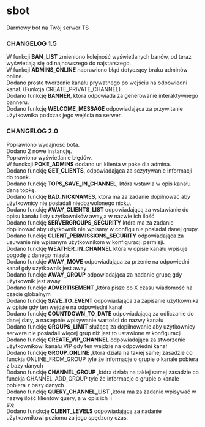 # sbot
Darmowy bot na Twój serwer TS

### CHANGELOG 1.5
W funkcji <b>BAN_LIST</b> zmieniono kolejność wyświetlanych banów, od teraz wyświetlają się od najnowszego do najstarszego.<br/>
W funkcji <b>ADMINS_ONLINE</b> naprawiono błąd dotyczący braku adminów online.<br/>
Dodano proste tworzenie kanału prywatnego po wejściu na odpowiedni kanał. (Funkcja CREATE_PRIVATE_CHANNEL)<br/>
Dodano funkcję <b>BANNER</b>, która odpowiada za generowanie interaktywnego banneru.<br/>
Dodano funkcję <b>WELCOME_MESSAGE</b> odpowiadająca za przywitanie użytkownika podczas jego wejścia na serwer. <br/>

### CHANGELOG 2.0
Poprawiono wydajność bota.<br/>
Dodano 2 nowe instancję.<br/>
Poprawiono wyświetlanie błędów.<br/>
W funckcji <b>POKE_ADMINS</b> dodano url klienta w poke dla admina.<br/>
Dodano funckję <b>GET_CLIENTS</b>, odpowiadająca za sczytywanie informacji do topek.<br/>
Dodano funckję <b>TOPS_SAVE_IN_CHANNEL</b>, która wstawia w opis kanału daną topkę.<br/>
Dodano funckję <b>BAD_NICKNAMES</b>, która ma za zadanie dopilnować aby użytkownicy nie posiadali niedozwolonego nicku.<br/>
Dodano funckję <b>AWAY_CLIENTS_LIST</b> odpowiadającą za wstawianie do opisu kanału listy użytkowników away,a  w nazwie ich ilość.<br/>
Dodano funckję <b>SERVERGROUPS_SECURITY</b> która ma za zadanie dopilnować aby użytkownik nie wpisany w configu nie posiadał danej grupy.<br/>
Dodano funckję <b>CLIENT_PERMISSIONS_SECURITY</b> odpowiadająca za usuwanie nie wpisanym użytkownikom w konfiguracji permisji.<br/>
Dodano funckję <b>WEATHER_IN_CHANNEL</b> która w opisie kanału wpisuje pogodę z danego miasta<br/>
Dodano funckje <b>AWAY_MOVE</b> odpowiadająca za przenie na odpowiedni kanał gdy użytkownik jest away<br/>
Dodano funckje <b>AWAY_GROUP</b> odpowiadająca za nadanie grupę gdy użytkownik jest away<br/>
Dodano funckje <b>ADVERTISEMENT</b> ,która pisze co X czasu wiadomość na czacie globalnym<br/>
Dodano funckję <b>SAVE_TO_EVENT</b> odpowiadająca za zapisanie użytkownika w opisie gdy ten wejdzie na odpowiedni kanał<br/>
Dodano funckję <b>COUNTDOWN_TO_DATE</b> odpowiadającą za odliczanie do danej daty, a następnie wpisywanie wartości do nazwy kanału<br/>
Dodano funckję <b>GROUPS_LIMIT</b> służącą za dopilnowanie aby użytkownicy serwera nie posiadali więcej grup niż jest to ustawione w konfiguracji.<br/>
Dodano funckję <b>CREATE_VIP_CHANNEL</b> odpowiadająca za stworzenie użytkownikowi kanału VIP gdy ten wejdzie na odpowiedni kanał<br/>
Dodano funckję <b>GROUP_ONLINE</b> ,która działa na takiej samej zasadzie co funckja ONLINE_FROM_GROUP tyle że informacje o grupie o kanale pobiera z bazy danych<br/>
Dodano funckję <b>CHANNEL_GROUP</b> ,która działa na takiej samej zasadzie co funckja CHANNEL_ADD_GROUP tyle że informacje o grupie o kanale pobiera z bazy danych<br/>
Dodano funckję <b>QUERY_CHANNEL_LIST</b> ,która ma za zadanie wpisywać w nazwę ilość klientów query, a w opis ich li<br/>stę<br/>
Dodano funckcję <b>CLIENT_LEVELS</b> odpowiadającą za nadanie użytkownikowi poziomu za jego spędzony czas. 
